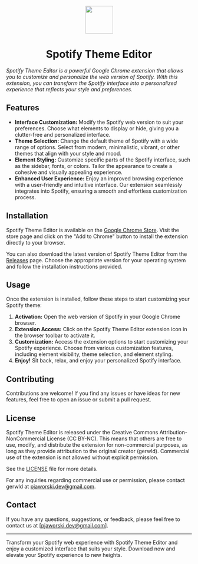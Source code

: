 <p align="center">
  <img src="https://raw.githubusercontent.com/gerwld/spotify-theme-editor/10515a6ce473be263f2a5dab5659e57ff288b4f7/assets/img/logo.svg" width="75" height="75"/>
</p>

<h1 align="center">Spotify Theme Editor</h1>

*Spotify Theme Editor is a powerful Google Chrome extension that allows you to customize and personalize the web version of Spotify. With this extension, you can transform the Spotify interface into a personalized experience that reflects your style and preferences.*

## Features

- **Interface Customization:** Modify the Spotify web version to suit your preferences. Choose what elements to display or hide, giving you a clutter-free and personalized interface.
- **Theme Selection:** Change the default theme of Spotify with a wide range of options. Select from modern, minimalistic, vibrant, or other themes that align with your style and mood.
- **Element Styling:** Customize specific parts of the Spotify interface, such as the sidebar, fonts, or colors. Tailor the appearance to create a cohesive and visually appealing experience.
- **Enhanced User Experience:** Enjoy an improved browsing experience with a user-friendly and intuitive interface. Our extension seamlessly integrates into Spotify, ensuring a smooth and effortless customization process.

## Installation

Spotify Theme Editor is available on the [Google Chrome Store](https://chrome.google.com/webstore/detail/spotify-theme-editor/ijkboaojikgaanlgigobkmbpnjgjljnc). Visit the store page and click on the "Add to Chrome" button to install the extension directly to your browser.

You can also download the latest version of Spotify Theme Editor from the [Releases](https://github.com/gerwld/spotify-theme-editor/releases) page. Choose the appropriate version for your operating system and follow the installation instructions provided.

## Usage

Once the extension is installed, follow these steps to start customizing your Spotify theme:

1. **Activation:** Open the web version of Spotify in your Google Chrome browser.
2. **Extension Access:** Click on the Spotify Theme Editor extension icon in the browser toolbar to activate it.
3. **Customization:** Access the extension options to start customizing your Spotify experience. Choose from various customization features, including element visibility, theme selection, and element styling.
4. **Enjoy!** Sit back, relax, and enjoy your personalized Spotify interface.

## Contributing

Contributions are welcome! If you find any issues or have ideas for new features, feel free to open an issue or submit a pull request.

## License

Spotify Theme Editor is released under the Creative Commons Attribution-NonCommercial License (CC BY-NC). This means that others are free to use, modify, and distribute the extension for non-commercial purposes, as long as they provide attribution to the original creator (gerwld). Commercial use of the extension is not allowed without explicit permission.

See the [LICENSE](LICENSE) file for more details.

For any inquiries regarding commercial use or permission, please contact gerwld at pjaworski.dev@gmail.com.

## Contact

If you have any questions, suggestions, or feedback, please feel free to contact us at [pjaworski.dev@gmail.com].

---

Transform your Spotify web experience with Spotify Theme Editor and enjoy a customized interface that suits your style. Download now and elevate your Spotify experience to new heights.
